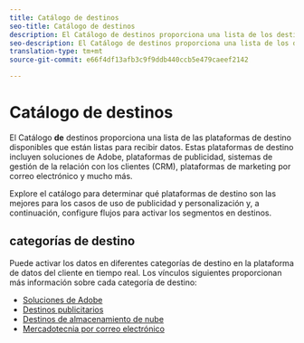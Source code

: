 ```yaml
---
title: Catálogo de destinos
seo-title: Catálogo de destinos
description: El Catálogo de destinos proporciona una lista de los destinos disponibles que están listos para recibir datos. Estos destinos incluyen soluciones de Adobe, plataformas de publicidad, sistemas de gestión de la relación con los clientes (CRM), plataformas de marketing por correo electrónico y mucho más.
seo-description: El Catálogo de destinos proporciona una lista de los destinos disponibles que están listos para recibir datos. Estos destinos incluyen soluciones de Adobe, plataformas de publicidad, sistemas de gestión de la relación con los clientes (CRM), plataformas de marketing por correo electrónico y mucho más.
translation-type: tm+mt
source-git-commit: e66f4df13afb3c9f9ddb440ccb5e479caeef2142

---
```



# Catálogo de destinos

El Catálogo **de** destinos proporciona una lista de las plataformas de destino disponibles que están listas para recibir datos. Estas plataformas de destino incluyen soluciones de Adobe, plataformas de publicidad, sistemas de gestión de la relación con los clientes (CRM), plataformas de marketing por correo electrónico y mucho más.

Explore el catálogo para determinar qué plataformas de destino son las mejores para los casos de uso de publicidad y personalización y, a continuación, configure flujos para activar los segmentos en destinos.

## categorías de destino

Puede activar los datos en diferentes categorías de destino en la plataforma de datos del cliente en tiempo real. Los vínculos siguientes proporcionan más información sobre cada categoría de destino:

* [Soluciones de Adobe](/help/rtcdp/destinations/adobe-destinations.md)
* [Destinos publicitarios](/help/rtcdp/destinations/advertising-destinations.md)
* [Destinos de almacenamiento de nube](/help/rtcdp/destinations/cloud-storage-destinations.md)
* [Mercadotecnia por correo electrónico](/help/rtcdp/destinations/email-marketing-destinations.md)